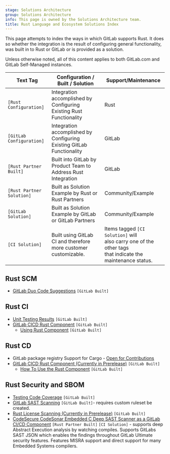 ```yaml
---
stage: Solutions Architecture
group: Solutions Architecture
info: This page is owned by the Solutions Architecture team.
title: Rust Language and Ecosystem Solutions Index
---
```


This page attempts to index the ways in which GitLab supports Rust. It does so whether the integration is the result of configuring general functionality, was built in to Rust or GitLab or is provided as a solution.

Unless otherwise noted, all of this content applies to both GitLab.com and GitLab Self-Managed instances.

| Text Tag                 | Configuration / Built / Solution                             | Support/Maintenance                                          |
| ------------------------ | ------------------------------------------------------------ | ------------------------------------------------------------ |
| `[Rust Configuration]`    | Integration accomplished by Configuring Existing Rust Functionality       | Rust                                                          |
| `[GitLab Configuration]` | Integration accomplished by Configuring Existing GitLab Functionality    | GitLab                                                       |
| `[Rust Partner Built]`         | Built into GitLab by Product Team to Address Rust Integration | GitLab                                                       |
| `[Rust Partner Solution]`         | Built as Solution Example by Rust or Rust Partners             | Community/Example                                            |
| `[GitLab Solution]`      | Built as Solution Example by GitLab or GitLab Partners       | Community/Example                                            |
| `[CI Solution]`          | Built using GitLab CI and therefore <br />more customer customizable. | Items tagged `[CI Solution]` will <br />also carry one of the other tags <br />that indicate the maintenance status. |

## Rust SCM

- [GitLab Duo Code Suggestions](../../../user/project/repository/code_suggestions/supported_extensions.md#supported-languages-by-ide) `[GitLab Built]`

## Rust CI

- [Unit Testing Results](../../../ci/testing/unit_test_report_examples.md#rust) `[GitLab Built]`
- [GitLab CICD Rust Component](https://gitlab.com/explore/catalog/components/rust) `[GitLab Built]`
  - [Using Rust Component](../../../ci/components/examples.md#example-test-a-rust-language-cicd-component) `[GitLab Built]`

## Rust CD

- GitLab package registry Support for Cargo - [Open for Contributions](https://gitlab.com/gitlab-org/gitlab/-/issues/33060)
- [GitLab CICD Rust Component (Currently in Prerelease)](https://gitlab.com/explore/catalog/components/rust) `[GitLab Built]`
  - [How To Use the Rust Component](../../../ci/components/examples.md#example-test-a-rust-language-cicd-component) `[GitLab Built]`

## Rust Security and SBOM

- [Testing Code Coverage](../../../ci/testing/code_coverage/_index.md#coverage-regex-patterns) `[GitLab Built]`
- [GitLab SAST Scanning](../../../user/application_security/sast/_index.md#supported-languages-and-frameworks)  `[GitLab Built]`- requires custom ruleset be created.
- [Rust License Scanning (Currently in Prerelease)](https://gitlab.com/groups/gitlab-org/-/epics/13093)  `[GitLab Built]`
- [CodeSecure CodeSonar Embedded C Deep SAST Scanner as a GitLab CI/CD Component](https://gitlab.com/explore/catalog/codesonar/components/codesonar-ci) `[Rust Partner Built]` `[CI Solution]` - supports deep Abstract Execution analysis by watching compiles. Supports GitLabs SAST JSON which enables the findings throughout GitLab Ultimate security features. Features MISRA support and direct support for many Embedded Systems compilers.
